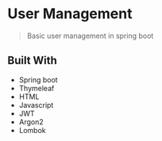 # User Management

> Basic user management in spring boot

## Built With

- Spring boot
- Thymeleaf
- HTML
- Javascript
- JWT
- Argon2
- Lombok
